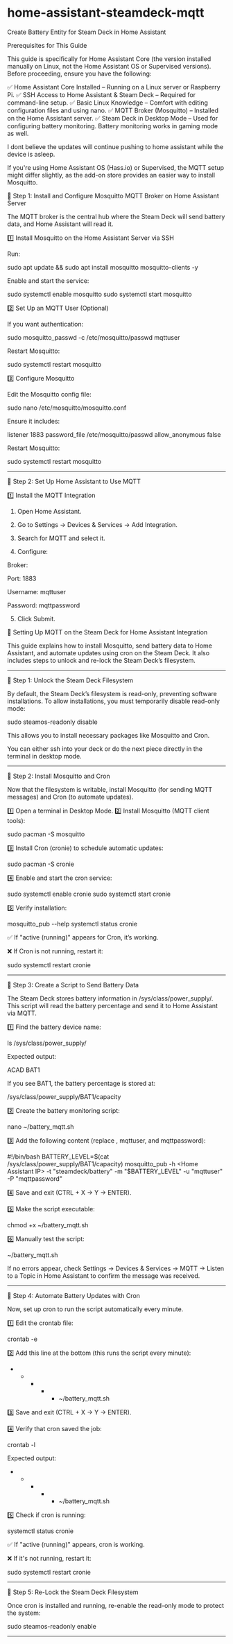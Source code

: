 # home-assistant-steamdeck-mqtt
Create Battery Entity for Steam Deck in Home Assistant


Prerequisites for This Guide

This guide is specifically for Home Assistant Core (the version installed manually on Linux, not the Home Assistant OS or Supervised versions). Before proceeding, ensure you have the following:

✅ Home Assistant Core Installed – Running on a Linux server or Raspberry Pi.
✅ SSH Access to Home Assistant & Steam Deck – Required for command-line setup.
✅ Basic Linux Knowledge – Comfort with editing configuration files and using nano.
✅ MQTT Broker (Mosquitto) – Installed on the Home Assistant server.
✅ Steam Deck in Desktop Mode – Used for configuring battery monitoring. Battery monitoring works in gaming mode as well. 

I dont believe the updates will continue pushing to home assistant while the device is asleep. 

If you're using Home Assistant OS (Hass.io) or Supervised, the MQTT setup might differ slightly, as the add-on store provides an easier way to install Mosquitto.



🔹 Step 1: Install and Configure Mosquitto MQTT Broker on Home Assistant Server

The MQTT broker is the central hub where the Steam Deck will send battery data, and Home Assistant will read it.

1️⃣ Install Mosquitto on the Home Assistant Server via SSH

Run:

sudo apt update && sudo apt install mosquitto mosquitto-clients -y

Enable and start the service:

sudo systemctl enable mosquitto
sudo systemctl start mosquitto

2️⃣ Set Up an MQTT User (Optional)

If you want authentication:

sudo mosquitto_passwd -c /etc/mosquitto/passwd mqttuser

Restart Mosquitto:

sudo systemctl restart mosquitto

3️⃣ Configure Mosquitto

Edit the Mosquitto config file:

sudo nano /etc/mosquitto/mosquitto.conf

Ensure it includes:

listener 1883
password_file /etc/mosquitto/passwd
allow_anonymous false

Restart Mosquitto:

sudo systemctl restart mosquitto


---

🔹 Step 2: Set Up Home Assistant to Use MQTT

1️⃣ Install the MQTT Integration

1. Open Home Assistant.


2. Go to Settings → Devices & Services → Add Integration.


3. Search for MQTT and select it.


4. Configure:

Broker: <Home Assistant Server IP>

Port: 1883

Username: mqttuser

Password: mqttpassword



5. Click Submit.



📖 Setting Up MQTT on the Steam Deck for Home Assistant Integration

This guide explains how to install Mosquitto, send battery data to Home Assistant, and automate updates using cron on the Steam Deck. It also includes steps to unlock and re-lock the Steam Deck’s filesystem.


---

🔹 Step 1: Unlock the Steam Deck Filesystem

By default, the Steam Deck’s filesystem is read-only, preventing software installations. To allow installations, you must temporarily disable read-only mode:

sudo steamos-readonly disable

This allows you to install necessary packages like Mosquitto and Cron.

You can either ssh into your deck or do the next piece directly in the terminal in desktop mode. 

---

🔹 Step 2: Install Mosquitto and Cron

Now that the filesystem is writable, install Mosquitto (for sending MQTT messages) and Cron (to automate updates).

1️⃣ Open a terminal in Desktop Mode.
2️⃣ Install Mosquitto (MQTT client tools):

sudo pacman -S mosquitto

3️⃣ Install Cron (cronie) to schedule automatic updates:

sudo pacman -S cronie

4️⃣ Enable and start the cron service:

sudo systemctl enable cronie
sudo systemctl start cronie

5️⃣ Verify installation:

mosquitto_pub --help
systemctl status cronie

✅ If "active (running)" appears for Cron, it’s working.

❌ If Cron is not running, restart it:

sudo systemctl restart cronie



---

🔹 Step 3: Create a Script to Send Battery Data

The Steam Deck stores battery information in /sys/class/power_supply/. This script will read the battery percentage and send it to Home Assistant via MQTT.

1️⃣ Find the battery device name:

ls /sys/class/power_supply/

Expected output:

ACAD  BAT1

If you see BAT1, the battery percentage is stored at:

/sys/class/power_supply/BAT1/capacity

2️⃣ Create the battery monitoring script:

nano ~/battery_mqtt.sh

3️⃣ Add the following content (replace <Home Assistant IP>, mqttuser, and mqttpassword):

#!/bin/bash
BATTERY_LEVEL=$(cat /sys/class/power_supply/BAT1/capacity)
mosquitto_pub -h <Home Assistant IP> -t "steamdeck/battery" -m "$BATTERY_LEVEL" -u "mqttuser" -P "mqttpassword"

4️⃣ Save and exit (CTRL + X → Y → ENTER).

5️⃣ Make the script executable:

chmod +x ~/battery_mqtt.sh

6️⃣ Manually test the script:

~/battery_mqtt.sh

If no errors appear, check Settings → Devices & Services → MQTT → Listen to a Topic in Home Assistant to confirm the message was received.



---

🔹 Step 4: Automate Battery Updates with Cron

Now, set up cron to run the script automatically every minute.

1️⃣ Edit the crontab file:

crontab -e

2️⃣ Add this line at the bottom (this runs the script every minute):

* * * * * ~/battery_mqtt.sh

3️⃣ Save and exit (CTRL + X → Y → ENTER).

4️⃣ Verify that cron saved the job:

crontab -l

Expected output:

* * * * * ~/battery_mqtt.sh

5️⃣ Check if cron is running:

systemctl status cronie

✅ If "active (running)" appears, cron is working.

❌ If it's not running, restart it:

sudo systemctl restart cronie



---

🔹 Step 5: Re-Lock the Steam Deck Filesystem

Once cron is installed and running, re-enable the read-only mode to protect the system:

sudo steamos-readonly enable


---
